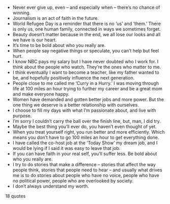  - Never ever give up, even – and especially when – there’s no chance of winning.
 - Journalism is an act of faith in the future.
 - World Refugee Day is a reminder that there is no ‘us’ and ‘them.’ There is only us, one human family, connected in ways we sometimes forget.
 - Beauty doesn’t matter because in the end, we all lose our looks and all we have is our heart.
 - It’s time to be bold about who you really are.
 - When people say negative things or speculate, you can’t help but feel hurt.
 - I know NBC pays my salary but I have never doubted who I work for. I think about the people who watch. They’re the ones who matter to me.
 - I think eventually I want to become a teacher, like my father wanted to be, and hopefully positively influence the next generation.
 - People close to me called me ‘Curry in a Hurry.’ I was moving through life at 100 miles an hour trying to further my career and be a great mom and make everyone happy.
 - Women have demanded and gotten better jobs and more power. But the one thing we deserve is a better relationship with ourselves.
 - I choose to fill my days with what I’m passionate about, and live with purpose.
 - I’m sorry I couldn’t carry the ball over the finish line, but, man, I did try.
 - Maybe the best thing you’ll ever do, you haven’t even thought of yet.
 - When you treat yourself right, you run better and more efficiently. Which means you don’t have to go 100 miles an hour to get everything done.
 - I have called the co-host job at the ‘Today Show’ my dream job, and I would be lying if I said it was easy to leave that job.
 - If you can have faith in your real self, you’ll suffer less. Be bold about who you really are.
 - I try to do stories that make a difference – stories that affect the way people think, stories that people need to hear – and usually what drives me is to do stories about people who have no voice, people who have no political power, people who are overlooked by society.
 - I don’t always understand my worth.

18 quotes